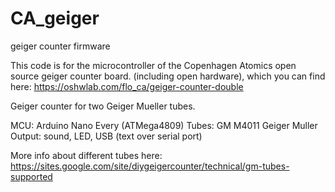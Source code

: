 # CA_geiger
geiger counter firmware

This code is for the microcontroller of the Copenhagen Atomics open source geiger counter board. (including open hardware), which you can find here:
https://oshwlab.com/flo_ca/geiger-counter-double

Geiger counter for two Geiger Mueller tubes.

MCU: Arduino Nano Every (ATMega4809)
Tubes: GM M4011 Geiger Muller
Output: sound, LED, USB (text over serial port)

More info about different tubes here:
https://sites.google.com/site/diygeigercounter/technical/gm-tubes-supported


